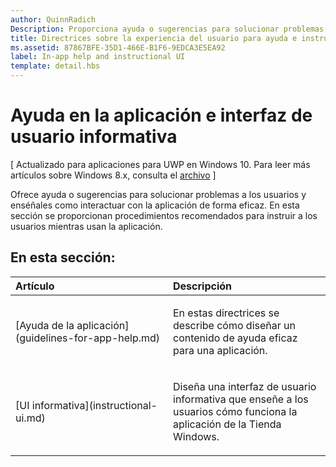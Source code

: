 ```yaml
---
author: QuinnRadich
Description: Proporciona ayuda o sugerencias para solucionar problemas a tus usuarios, y enséñales como interactuar con tu aplicación de forma eficaz. En esta sección se proporcionan procedimientos recomendados para instruir a los usuarios mientras usan la aplicación.
title: Directrices sobre la experiencia del usuario para ayuda e instrucciones
ms.assetid: 87867BFE-35D1-466E-B1F6-9EDCA3E5EA92
label: In-app help and instructional UI
template: detail.hbs
---
```


# Ayuda en la aplicación e interfaz de usuario informativa 


\[ Actualizado para aplicaciones para UWP en Windows 10. Para leer más artículos sobre Windows 8.x, consulta el [archivo](http://go.microsoft.com/fwlink/p/?linkid=619132) \]

Ofrece ayuda o sugerencias para solucionar problemas a los usuarios y enséñales como interactuar con la aplicación de forma eficaz. En esta sección se proporcionan procedimientos recomendados para instruir a los usuarios mientras usan la aplicación.
## En esta sección:
<table>
<colgroup>
<col width="50%" />
<col width="50%" />
</colgroup>
<thead>
<tr class="header">
<th align="left">Artículo</th>
<th align="left">Descripción</th>
</tr>
</thead>
<tbody>
<tr class="odd">
<td align="left"><p>[Ayuda de la aplicación](guidelines-for-app-help.md)</p></td>
<td align="left"><p>En estas directrices se describe cómo diseñar un contenido de ayuda eficaz para una aplicación.</p></td>
</tr>
<tr class="even">
<td align="left"><p>[UI informativa](instructional-ui.md)</p></td>
<td align="left"><p>Diseña una interfaz de usuario informativa que enseñe a los usuarios cómo funciona la aplicación de la Tienda Windows.</p></td>
</tr>
</tbody>
</table>






<!--HONumber=May16_HO2-->


